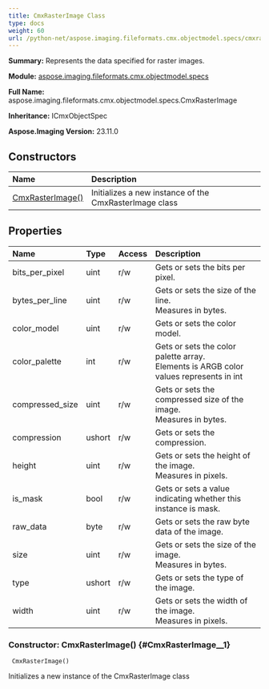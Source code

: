 ```yaml
---
title: CmxRasterImage Class
type: docs
weight: 60
url: /python-net/aspose.imaging.fileformats.cmx.objectmodel.specs/cmxrasterimage/
---
```


**Summary:** Represents the data specified for raster images.

**Module:** [aspose.imaging.fileformats.cmx.objectmodel.specs](/imaging/python-net/aspose.imaging.fileformats.cmx.objectmodel.specs/)

**Full Name:** aspose.imaging.fileformats.cmx.objectmodel.specs.CmxRasterImage

**Inheritance:** ICmxObjectSpec

**Aspose.Imaging Version:** 23.11.0

## **Constructors**
| **Name** | **Description** |
| :- | :- |
| [CmxRasterImage()](#CmxRasterImage__1) | Initializes a new instance of the CmxRasterImage class |
## **Properties**
| **Name** | **Type** | **Access** | **Description** |
| :- | :- | :- | :- |
| bits_per_pixel | uint | r/w | Gets or sets the bits per pixel. |
| bytes_per_line | uint | r/w | Gets or sets the size of the line.<br/>            Measures in bytes. |
| color_model | uint | r/w | Gets or sets the color model. |
| color_palette | int | r/w | Gets or sets the color palette array.<br/>            Elements is ARGB color values represents in int |
| compressed_size | uint | r/w | Gets or sets the compressed size of the image.<br/>            Measures in bytes. |
| compression | ushort | r/w | Gets or sets the compression. |
| height | uint | r/w | Gets or sets the height of the image.<br/>            Measures in pixels. |
| is_mask | bool | r/w | Gets or sets a value indicating whether this instance is mask. |
| raw_data | byte | r/w | Gets or sets the raw byte data of the image. |
| size | uint | r/w | Gets or sets the size of the image.<br/>            Measures in bytes. |
| type | ushort | r/w | Gets or sets the type of the image. |
| width | uint | r/w | Gets or sets the width of the image.<br/>            Measures in pixels. |


### Constructor: CmxRasterImage() {#CmxRasterImage__1}


```
 CmxRasterImage() 
```

Initializes a new instance of the CmxRasterImage class

